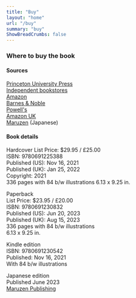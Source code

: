 ```yaml
---
title: "Buy"
layout: "home"
url: "/buy"
summary: "buy"
ShowBreadCrumbs: false
---
```


### Where to buy the book

#### Sources

[Princeton University Press](https://press.princeton.edu/books/hardcover/9780691225388/the-essence-of-software)  
[Independent bookstores](https://www.indiebound.org/book/9780691225388)  
[Amazon](https://www.amazon.com/Essence-Software-Concepts-Matter-Design/dp/0691225389)  
[Barnes & Noble](https://www.barnesandnoble.com/w/the-essence-of-software-daniel-jackson/1139308059)  
[Powell's](https://www.powells.com/book/the-essence-of-software-9780691225388)  
[Amazon UK](https://www.amazon.co.uk/Essence-Software-Concepts-Matter-Design/dp/0691225389)  
[Maruzen](https://www.maruzen-publishing.co.jp/item/?book_no=304995) (Japanese)

#### Book details

Hardcover
List Price: $29.95 / £25.00  
ISBN: 9780691225388  
Published (US): Nov 16, 2021  
Published (UK): Jan 25, 2022  
Copyright: 2021  
336 pages with 84 b/w illustrations
6.13 x 9.25 in.

Paperback  
List Price: $23.95 / £20.00  
ISBN: 9780691230832  
Published (US): Jun 20, 2023  
Published (UK): Aug 15, 2023  
336 pages with 84 b/w illustrations  
6.13 x 9.25 in.  

Kindle edition  
ISBN: 9780691230542  
Published: Nov 16, 2021  
With 84 b/w illustrations  

Japanese edition  
Published June 2023  
[Maruzen Publishing](https://www.maruzen-publishing.co.jp/item/?book_no=304995)



